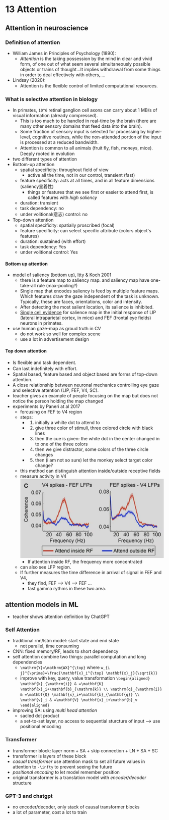 # 13 Attention

## Attention in neuroscience
### Definition of attention
- William James in Principles of Psychology (1890): 
    - *Attention* is the taking possession by the mind in clear and vivid form, of one out of what seem several simultaneously possible objects or trains of thought...It implies withdrawal from some things in order to deal effectively with others,….
- Lindsay (2020): 
    - Attention is the ﬂexible control of limited computational resources.


### What is selective attention in biology
- In primates, ``10^6`` retinal ganglion cell axons can carry about 1 MB/s of visual information (already compressed).
    - This is too much to be handled in real-time by the brain (there are many other sensory domains that feed data into the brain).
    - Some fraction of sensory input is selected for processing by higher-level, cognitive routines, while the non-attended portion of the input is processed at a reduced bandwidth.
    - Attention is common to all animals (fruit ﬂy, ﬁsh, moneys, mice). Deeply rooted in evolution
- two different types of attention
- Bottom-up attention
    - spatial specificity: throughout field of view
        - active all the time, not in our control, transient (fast)
    - feature specificity: acts at all times, and in all feature dimensions (saliency显着性)
        - things or features that we see first or easier to attend first, is called features with *high saliency*
    - duration: transient
    - task dependency: no
    - under volitional(意志) control: no
- Top-down attention
    - spatial specificity: spatially proscribed (focal)
    - feature specificity: can select specific attribute (colors object's features)
    - duration: sustained (with effort)
    - task dependency: Yes
    - under volitional control: Yes

#### Bottom up attention
- model of saliency (bottom up), Itty & Koch 2001
    - there is a feature map to saliency map. and saliency map have one-take-all rule (max-pooling?)
    - Single map that encodes saliency is feed by multiple feature maps. Which features draw the gaze independent of the task is unknown. Typically, these are faces, orientations, color and intensity.
    - After detecting the most salient location, its salience is inhibited.
    - <u>Single cell evidence</u> for salience map in the initial response of LIP (lateral intraparietal cortex, in mice) and FEF (frontal eye fields) neurons in primates.
- use human gaze-map as groud truth in CV
    - do not work so well for complex scene
    - use a lot in advertisement design

#### Top down attention
- Is ﬂexible and task dependent.
- Can last indeﬁnitely with eﬀort.
- Spatial based, feature based and object based are forms of top-down attention.
- A close relationship between neuronal mechanics controlling eye gaze and selective attention (LIP, FEF, V4, SC).
- teacher gives an example of people focusing on the map but does not notice the person holding the map changed
- experiments by Paneri at al 2017
    - forcusing on FEF to V4 region
    - steps:
        - 1. initially a whilte dot to attend to
        - 2. give three color of stimuli, three colored circle with black lines
        - 3. then the cue is given: the white dot in the center changed in to one of the three colors
        - 4. then we give distractor, some colors of the three circle changes
        - 5. then (i am not so sure) let the monkey select target color change?
    - this method can distinguish attention inside/outside receptive fields
    - measure activity in V4 ![-c300](media/16763008083515.png)
        - If attention inside RF, the frequency more concentrated
    - can also see LFP region.
    - If further measures the time difference in arrival of signal in FEF and V4, 
        - they find, FEF --> V4 --> FEF ...
        - fast gamma rythms in these two area.


## attention models in ML
- teacher shows attention definition by ChatGPT
### Self Attention
- traditional rnn/lstm model: start state and end state
    - not parallel, time consuming
- CNN: fixed memory/RF, leads to short dependency
- self attention combine two things: parallel computation and long dependencies
    - ``\mathrm{Y}=\mathrm{WX}^{\top}`` where ``w_{i j}^{\prime}=\frac{\mathbf{x}_i^{\top} \mathbf{x}_j}{\sqrt{k}}``
    - improve with key, query, value transformation ``\begin{aligned}
\mathbf{k}_{\mathrm{i}} & =\mathbf{K} \mathbf{x}_i+\mathbf{b}_{\mathrm{k}} \\
\mathrm{q}_{\mathrm{i}} & =\mathbf{Q} \mathbf{x}_i+\mathbf{b}_{\mathbf{q}} \\
\mathbf{v}_i & =\mathbf{V} \mathbf{x}_i+\mathbf{b}_v
\end{aligned}``
- improving SA: using *multi head attention*
    - sacled dot product
    - a set-to-set layer, no access to sequential sturcture of input --> use positional encoding

### Transformer
- transformer block: layer norm + SA + skip connection + LN + SA + SC
- transformer is layers of these block
- *casual transformer* use attention mask to set all future values in attention to ``-\infty`` to prevent seeing the future
- *positional encoding* to let model remember position
- original transformer is a translation model with *encoder/decoder* structure

### GPT-3 and chatgpt
- no encoder/decoder, only stack of causal transformer blocks
- a lot of parameter, cost a lot to train